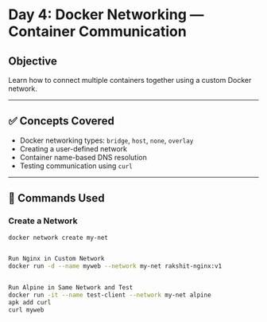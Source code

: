 # Day 4: Docker Networking — Container Communication

## Objective
Learn how to connect multiple containers together using a custom Docker network.

---

## ✅ Concepts Covered

- Docker networking types: `bridge`, `host`, `none`, `overlay`
- Creating a user-defined network
- Container name-based DNS resolution
- Testing communication using `curl`

---

## 🔧 Commands Used

### Create a Network
```bash
docker network create my-net


Run Nginx in Custom Network
docker run -d --name myweb --network my-net rakshit-nginx:v1


Run Alpine in Same Network and Test
docker run -it --name test-client --network my-net alpine
apk add curl
curl myweb

